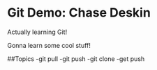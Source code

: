 # Git Demo: Chase Deskin 

Actually learning Git!

Gonna learn some cool stuff!

##Topics
-git pull 
-git push
-git clone
-get push